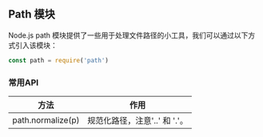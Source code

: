 ## Path 模块
Node.js path 模块提供了一些用于处理文件路径的小工具，我们可以通过以下方式引入该模块：
```javascript 
const path = require('path')
```
### 常用API
| 方法                               | 作用                                |
| ---------------------------------- | ---------------------------------- |
| path.normalize(p)                  | 规范化路径，注意'..' 和 '.'。        | 
